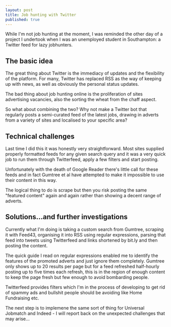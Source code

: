 ```yaml
---
layout: post
title: Job hunting with Twitter
published: true
---
```


While I'm not job hunting at the moment, I was reminded the other day of a project I undertook when I was an unemployed student in Southampton: a Twitter feed for lazy jobhunters.

## The basic idea

The great thing about Twitter is the immediacy of updates and the flexibility of the platform. For many, Twitter has replaced RSS as the way of keeping up with news, as well as obviously the personal status updates.

The bad thing about job hunting online is the proliferation of sites advertising vacancies, also the sorting the wheat from the chaff aspect.

So what about combining the two? Why not make a Twitter bot that regularly posts a semi-curated feed of the latest jobs, drawing in adverts from a variety of sites and localised to your specific area?

## Technical challenges

Last time I did this it was honestly very straightforward. Most sites supplied properly formatted feeds for any given search query and it was a very quick job to run them through Twitterfeed, apply a few filters and start posting.

Unfortunately with the death of Google Reader there's little call for these feeds and in fact Gumtree et al have attempted to make it impossible to use their content in this way.

The logical thing to do is scrape but then you risk posting the same "featured content" again and again rather than showing a decent range of adverts.

## Solutions...and further investigations

Currently what I'm doing is taking a custom search from Gumtree, scraping it with Feed43, organising it into RSS using regular expressions, parsing that feed into tweets using Twitterfeed and links shortened by bit.ly and then posting the content.

The quick guide I read on regular expressions enabled me to identify the features of the promoted adverts and just ignore them completely. Gumtree only shows up to 20 results per page but for a feed refreshed half-hourly posting up to five times each refresh, this is in the region of enough content to keep the page fresh but few enough to avoid bombarding people.

Twitterfeed provides filters which I'm in the process of developing to get rid of spammy ads and bullshit people should be avoiding like Home Fundraising etc.

The next step is to implemene the same sort of thing for Universal Jobmatch and Indeed - I will report back on the unexpected challenges that may arise...
